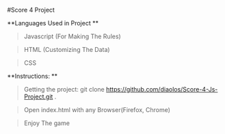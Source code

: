#Score 4 Project

**Languages Used in Project **

> Javascript (For Making The Rules)

> HTML (Customizing The Data)

> CSS


**Instructions:  **


> Getting the project: git clone https://github.com/diaolos/Score-4-Js-Project.git .

> Open index.html with any Browser(Firefox, Chrome) 

> Enjoy The game
